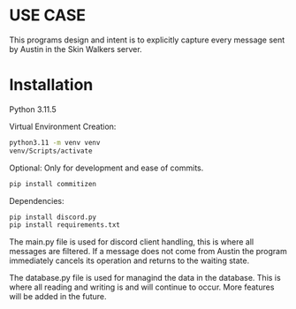 # USE CASE
This programs design and intent is to explicitly capture every message sent by Austin in the Skin Walkers server.

# Installation
Python 3.11.5

Virtual Environment Creation:
```bash
python3.11 -m venv venv
venv/Scripts/activate
```

Optional: Only for development and ease of commits.
```bash
pip install commitizen
```

Dependencies:
```bash
pip install discord.py
pip install requirements.txt
```

The main.py file is used for discord client handling, this is where all messages are filtered. If a message does not come from Austin the program immediately cancels its operation and returns to the waiting state.

The database.py file is used for managind the data in the database. This is where all reading and writing is and will continue to occur. More features will be added in the future.
